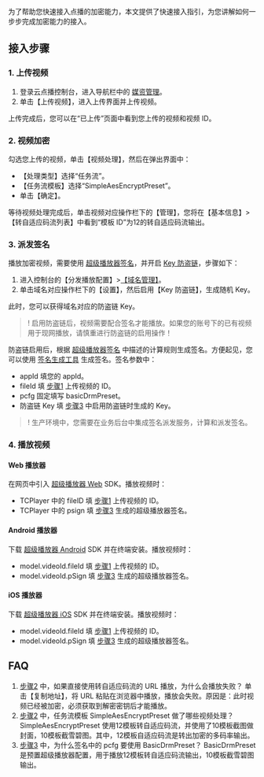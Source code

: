 为了帮助您快速接入点播的加密能力，本文提供了快速接入指引，为您讲解如何一步步完成加密能力的接入。

## 接入步骤
### 1. 上传视频<span id="p1"></span>
1. 登录云点播控制台，进入导航栏中的 [媒资管理](https://console.cloud.tencent.com/vod/media)。
2. 单击【上传视频】，进入上传界面并上传视频。

上传完成后，您可以在“已上传”页面中看到您上传的视频和视频 ID。

### 2. 视频加密<span id="p3"></span>
勾选您上传的视频，单击【视频处理】，然后在弹出界面中：

* 【处理类型】选择“任务流”。
* 【任务流模板】选择“SimpleAesEncryptPreset”。
* 单击【确定】。

等待视频处理完成后，单击视频对应操作栏下的【管理】，您将在【基本信息】>【转自适应码流列表】中看到“模板 ID”为12的转自适应码流输出。

### 3. 派发签名<span id="p2"></span>
播放加密视频，需要使用 [超级播放器签名](https://cloud.tencent.com/document/product/266/42436)，并开启 [Key 防盗链](https://cloud.tencent.com/document/product/266/14047)，步骤如下：

1. 进入控制台的【分发播放配置】>[【域名管理】](https://console.cloud.tencent.com/vod/distribute-play/domain)。
2. 单击域名对应操作栏下的【设置】，然后启用【Key 防盗链】，生成随机 Key。

此时，您可以获得域名对应的防盗链 Key。
>! 启用防盗链后，视频需要配合签名才能播放。如果您的账号下的已有视频用于现网播放，请慎重进行防盗链的启用操作！

防盗链启用后，根据 [超级播放器签名](https://cloud.tencent.com/document/product/266/42436#.E7.AD.BE.E5.90.8D.E8.AE.A1.E7.AE.97) 中描述的计算规则生成签名。方便起见，您可以使用 [签名生成工具](https://vods.cloud.tencent.com/signature/super-player-sign.html) 生成签名。签名参数中：
* appId 填您的 appId。
* fileId 填 [步骤1](#p1) 上传视频的 ID。
* pcfg 固定填写 basicDrmPreset。
* 防盗链 Key 填 [步骤3](#p2) 中启用防盗链时生成的 Key。

>! 生产环境中，您需要在业务后台中集成签名派发服务，计算和派发签名。

### 4. 播放视频
#### Web 播放器
在网页中引入 [超级播放器 Web](https://cloud.tencent.com/document/product/266/14424#.E6.AD.A5.E9.AA.A41.EF.BC.9A.E5.9C.A8.E9.A1.B5.E9.9D.A2.E4.B8.AD.E5.BC.95.E5.85.A5.E6.96.87.E4.BB.B6) SDK。播放视频时：
* TCPlayer 中的 fileID 填 [步骤1](#p1) 上传视频的 ID。
* TCPlayer 中的 psign 填 [步骤3](#p2) 生成的超级播放器签名。

#### Android 播放器
下载 [超级播放器 Android](https://cloud.tencent.com/document/product/266/7938) SDK 并在终端安装。播放视频时：
* model.videoId.fileId 填 [步骤1](#p1) 上传视频的 ID。
* model.videoId.pSign 填 [步骤3](#p2) 生成的超级播放器签名。

#### iOS 播放器
下载 [超级播放器 iOS](https://cloud.tencent.com/document/product/266/9237) SDK 并在终端安装。播放视频时：
* model.videoId.fileId 填 [步骤1](#p1) 上传视频的 ID。
* model.videoId.pSign 填 [步骤3](#p2) 生成的超级播放器签名。

## FAQ
1. [步骤2](#p3) 中，如果直接使用转自适应码流的 URL 播放，为什么会播放失败？
单击【复制地址】，将 URL 粘贴在浏览器中播放，播放会失败。原因是：此时视频已经被加密，必须获取到解密密钥后才能播放。
2. [步骤2](#p3) 中，任务流模板 SimpleAesEncryptPreset 做了哪些视频处理？
SimpleAesEncryptPreset 使用12模板转自适应码流，并使用了10模板截图做封面，10模板截雪碧图。其中，12模板自适应码流是转出加密的多码率输出。
3. [步骤3](#p2) 中，为什么签名中的 pcfg 要使用 BasicDrmPreset？
BasicDrmPreset 是预置超级播放器配置，用于播放12模板转自适应码流输出，10模板截雪碧图输出。
